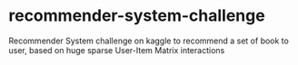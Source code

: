 # recommender-system-challenge
Recommender System challenge on kaggle to recommend a set of book to user, based on huge sparse User-Item Matrix interactions

